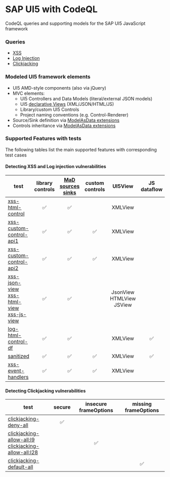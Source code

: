 # SAP UI5 with CodeQL

CodeQL queries and supporting models for the SAP UI5 JavaScript framework

### Queries
- [XSS](https://github.com/advanced-security/codeql-sap-js/blob/mbaluda-readme/src/queries/UI5Xss.ql)
- [Log Injection](https://github.com/advanced-security/codeql-sap-js/blob/mbaluda-readme/src/queries/UI5LogInjection.ql)
- [Clickjacking](https://github.com/advanced-security/codeql-sap-js/blob/mbaluda-readme/src/queries/UI5Clickjacking.ql)
 
### Modeled UI5 framework elements
 - UI5 AMD-style components (also via jQuery)
 - MVC elements: 
    - UI5 Controllers and Data Models (literal/external JSON models)
    - UI5 [declarative Views](DeclarativeApp.png) (XML/JSON/HTML/JS)
    - Library/custom UI5 Controls
    - Project naming conventions (e.g. Control-Renderer)
  - Source/Sink definition via [ModelAsData extensions](https://github.com/advanced-security/codeql-sap-js/blob/main/.github/codeql/extensions/ui5-data-extensions.yml#L37-L110)
  - Controls inheritance via [ModelAsData extensions](https://github.com/advanced-security/codeql-sap-js/blob/main/.github/codeql/extensions/ui5-data-extensions.yml#L1-35)

### Supported Features with tests
The following tables list the main supported features with corresponding test cases
#### Detecting XSS and Log injection vulnerabilities
|test | library controls | [MaD sources sinks](https://github.com/advanced-security/codeql-sap-js/blob/main/.github/codeql/extensions/ui5-data-extensions.yml#L37-L110) | custom controls | UI5View | JS dataflow | HTML APIs | sanitizer | acc.path via handler |
| - | :-: | :-: | :-: | :-: | :-: | :-: | :-: | :-: |
| [xss-html-control](https://github.com/advanced-security/codeql-sap-js/security/code-scanning/242) | ✅︎ | ✅︎ | | XMLView |
| [xss-custom-control-api1](https://github.com/advanced-security/codeql-sap-js/security/code-scanning/249)| ✅︎ | ✅︎ | ✅︎ | XMLView | | classic |
| [xss-custom-control-api2](https://github.com/advanced-security/codeql-sap-js/security/code-scanning/250)| ✅︎ | ✅︎ | ✅︎ | XMLView | | DOM |
| [xss-json-view](https://github.com/advanced-security/codeql-sap-js/security/code-scanning/247)<br/>[xss-html-view](https://github.com/advanced-security/codeql-sap-js/security/code-scanning/245)<br/>[xss-js-view](https://github.com/advanced-security/codeql-sap-js/security/code-scanning/246) | ✅︎ | ✅︎ | | JsonView<br/>HTMLView<br/>JSView |
| [log-html-control-df](https://github.com/advanced-security/codeql-sap-js/security/code-scanning/275) | ✅︎ | ✅︎ | |XMLView| ✅︎ |
| [sanitized](https://github.com/advanced-security/codeql-sap-js/security/code-scanning/277)| ✅︎ | ✅︎ | ✅︎ | XMLView |✅︎ | DOM | ✅︎ |
| [xss-event-handlers](https://github.com/advanced-security/codeql-sap-js/blob/main/test/queries/xss/xss-event-handlers/webapp/view/app.view.xml#L11C56-L11C64)| ✅︎ | ✅︎ | ✅︎ | XMLView | | | | 🚧 |

#### Detecting Clickjacking vulnerabilities
| test | secure | insecure frameOptions | missing frameOptions |
| - | :-: | :-: | :-: |
| [clickjacking-deny-all]( https://github.com/advanced-security/codeql-sap-js/blob/main/test/queries/clickjacking/clickjacking-deny-all/index.html#L10) | ✅︎ | |
| [clickjacking-allow-all:l9](https://github.com/advanced-security/codeql-sap-js/security/code-scanning/240)<br/>[clickjacking-allow-all:l28](https://github.com/advanced-security/codeql-sap-js/security/code-scanning/241) | | ✅︎ |
| [clickjacking-default-all](https://github.com/advanced-security/codeql-sap-js/security/code-scanning/280) | | | ✅︎ |
